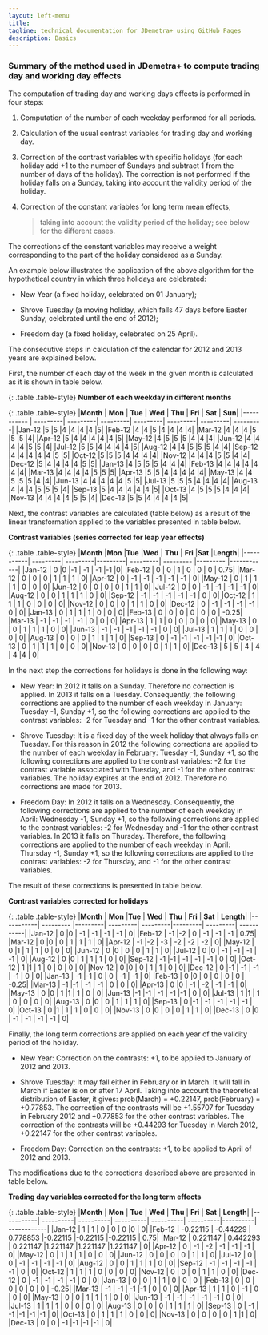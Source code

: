 ```yaml
---
layout: left-menu
title: 
tagline: technical documentation for JDemetra+ using GitHub Pages
description: Basics
---
```


### Summary of the method used in JDemetra+ to compute trading day and working day effects

The computation of trading day and working days effects is performed in
four steps:

1.  Computation of the number of each weekday performed for all periods.

2.  Calculation of the usual contrast variables for trading day and
    working day.

3.  Correction of the contrast variables with specific holidays (for
    each holiday add +1 to the number of Sundays and subtract 1 from the
    number of days of the holiday). The correction is not performed if
    the holiday falls on a Sunday, taking into account the validity
    period of the holiday.

4.  Correction of the constant variables for long term mean effects,
    > taking into account the validity period of the holiday; see below
    > for the different cases.

The corrections of the constant variables may receive a weight
corresponding to the part of the holiday considered as a Sunday.

An example below illustrates the application of the above algorithm for
the hypothetical country in which three holidays are celebrated:

-   New Year (a fixed holiday, celebrated on 01 January);

-   Shrove Tuesday (a moving holiday, which falls 47 days before Easter
    Sunday, celebrated until the end of 2012);

-   Freedom day (a fixed holiday, celebrated on 25 April).

The consecutive steps in calculation of the calendar for 2012 and 2013
years are explained below.

First, the number of each day of the week in the given month is
calculated as it is shown in table below.

{: .table .table-style}
**Number of each weekday in different months**

{: .table .table-style}
  |**Month**   | **Mon**  | **Tue**  | **Wed**  | **Thu**  | **Fri**  | **Sat**  | **Sun**|
  |----------- | ---------| ---------| ---------| ---------| ---------| ---------| ---------|
  |Jan-12      |5         |5         |4         |4         |4         |4         |5|
  |Feb-12      |4         |4         |5         |4         |4         |4         |4|
  |Mar-12      |4         |4         |4         |5         |5         |5         |4|
  |Apr-12      |5         |4         |4         |4         |4         |4         |5|
  |May-12      |4         |5         |5         |5         |4         |4         |4|
  |Jun-12      |4         |4         |4         |4         |5         |5         |4|
  |Jul-12      |5         |5         |4         |4         |4         |4         |5|
  |Aug-12      |4         |4         |5         |5         |5         |4         |4|
  |Sep-12      |4         |4         |4         |4         |4         |5         |5|
  |Oct-12      |5         |5         |5         |4         |4         |4         |4|
  |Nov-12      |4         |4         |4         |5         |5         |4         |4|
  |Dec-12      |5         |4         |4         |4         |4         |5         |5|
  |Jan-13      |4         |5         |5         |5         |4         |4         |4|
  |Feb-13      |4         |4         |4         |4         |4         |4         |4|
  |Mar-13      |4         |4         |4         |4         |5         |5         |5|
  |Apr-13      |5         |5         |4         |4         |4         |4         |4|
  |May-13      |4         |4         |5         |5         |5         |4         |4|
  |Jun-13      |4         |4         |4         |4         |4         |5         |5|
  |Jul-13      |5         |5         |5         |4         |4         |4         |4|
  |Aug-13      |4         |4         |4         |5         |5         |5         |4|
  |Sep-13      |5         |4         |4         |4         |4         |4         |5|
  |Oct-13      |4         |5         |5         |5         |4         |4         |4|
  |Nov-13      |4         |4         |4         |4         |5         |5         |4|
  |Dec-13      |5         |5         |4         |4         |4         |4         |5|

Next, the contrast variables are calculated (table below) as a result of
the linear transformation applied to the variables presented in table below.

**Contrast variables (series corrected for leap year effects)**

{: .table .table-style}
  |**Month**  |**Mon**   |**Tue**   |**Wed**  | **Thu**  | **Fri**   |**Sat**   |**Length**|
  |-----------| ---------| ---------|---------| ---------| --------- |--------- |------------|
  |Jan-12     | 0        |0         |-1       | -1       | -1        |-1        |0|
  |Feb-12     | 0        | 0        | 1       |  0       |  0        | 0        | 0.75|
  |Mar-12     | 0        | 0        | 0       |  1       |  1        | 1        | 0|
  |Apr-12     | 0        | -1       | -1      |  -1      |  -1       | -1       | 0|
  |May-12     | 0        | 1        | 1       |  1       |  0        | 0        | 0|
  |Jun-12     | 0        | 0        | 0       |  0       |  1        | 1        | 0|
  |Jul-12     | 0        | 0        | -1      |  -1      |  -1       | -1       | 0|
  |Aug-12     | 0        | 0        | 1       |  1       |  1        | 0        | 0|
  |Sep-12     | -1       | -1       | -1      |  -1      |  -1       | 0        | 0|
  |Oct-12     | 1        | 1        | 1       |  0       |  0        | 0        | 0|
  |Nov-12     | 0        | 0        | 0       |  1       |  1        | 0        | 0|
  |Dec-12     | 0        | -1       | -1      |  -1      |  -1       | 0        | 0|
  |Jan-13     | 0        | 1        | 1       |  1       |  0        | 0        | 0|
  |Feb-13     | 0        | 0        | 0       |  0       |  0        | 0        | -0.25|
  |Mar-13     | -1       | -1       | -1      |  -1      |  0        | 0        | 0|
  |Apr-13     | 1        | 1        | 0       |  0       |  0        | 0        | 0|
  |May-13     | 0        | 0        | 1       |  1       |  1        | 0        | 0|
  |Jun-13     | -1       | -1       | -1      |  -1      |  -1       | 0        | 0|
  |Jul-13     | 1        | 1        | 1       |  0       |  0        | 0        | 0|
  |Aug-13     | 0        | 0        | 0       |  1       |  1        | 1        | 0|
  |Sep-13     | 0        | -1       |-1       | -1       | -1        |-1        | 0|
  |Oct-13     | 0        | 1        | 1       |  1       |  0        | 0        | 0|
  |Nov-13     | 0        | 0        | 0       |  0       |  1        | 1        | 0|
  |Dec-13     | 5        | 5        | 4       |  4       | 4         |4         | 0|

In the next step the corrections for holidays is done in the following
way:

-   New Year: In 2012 it falls on a Sunday. Therefore no correction is
    applied. In 2013 it falls on a Tuesday. Consequently, the following
    corrections are applied to the number of each weekday in January:
    Tuesday -1, Sunday +1, so the following corrections are applied to
    the contrast variables: -2 for Tuesday and -1 for the other contrast
    variables.

-   Shrove Tuesday: It is a fixed day of the week holiday that always
    falls on Tuesday. For this reason in 2012 the following corrections
    are applied to the number of each weekday in February: Tuesday -1,
    Sunday +1, so the following corrections are applied to the contrast
    variables: -2 for the contrast variable associated with Tuesday,
    and -1 for the other contrast variables. The holiday expires at the
    end of 2012. Therefore no corrections are made for 2013.

-   Freedom Day: In 2012 it falls on a Wednesday. Consequently, the
    following corrections are applied to the number of each weekday in
    April: Wednesday -1, Sunday +1, so the following corrections are
    applied to the contrast variables: -2 for Wednesday and -1 for the
    other contrast variables. In 2013 it falls on Thursday. Therefore,
    the following corrections are applied to the number of each weekday
    in April: Thursday -1, Sunday +1, so the following corrections are
    applied to the contrast variables: -2 for Thursday, and -1 for the
    other contrast variables.

The result of these corrections is presented in table below.

**Contrast variables corrected for holidays**

{: .table .table-style}
  |**Month**  | **Mon**   |**Tue**  | **Wed**  | **Thu**  | **Fri** |  **Sat** |  **Length**|
  |-----------| --------- |---------| ---------| ---------|---------| ---------| -----------|
  |Jan-12     | 0         |0        | -1       | -1       | -1      |  -1      |  0|
  |Feb-12     | -1        |-2       | 0        | -1       | -1      |  -1      |  0.75|
  |Mar-12     | 0         |0        | 0        | 1        | 1       | 1        |  0|
  |Apr-12     | -1        |-2       | -3       | -2       | -2      |  -2      |  0|
  |May-12     | 0         |1        | 1        | 1        | 0       |  0       |  0|
  |Jun-12     | 0         |0        | 0        | 0        | 1       |  1       |  0|
  |Jul-12     | 0         |0        | -1       | -1       | -1      |  -1      |  0|
  |Aug-12     | 0         |0        | 1        | 1        | 1       |  0       |  0|
  |Sep-12     | -1        |-1       | -1       | -1       | -1      |  0       |  0|
  |Oct-12     | 1         |1        | 1        | 0        | 0       |  0       |  0|
  |Nov-12     | 0         |0        | 0        | 1        | 1       |  0       |  0|
  |Dec-12     | 0         |-1       | -1       | -1       | -1      |  0       |  0|
  |Jan-13     | -1        |-1       | 0        | 0        | -1      |  -1      |  0|
  |Feb-13     | 0         |0        | 0        | 0        | 0       |  0       |  -0.25|
  |Mar-13     | -1        |-1       | -1       | -1       | 0       |  0       |  0|
  |Apr-13     | 0         |0        | -1       | -2       | -1      |  -1      |  0|
  |May-13     | 0         |0        | 1        |1         | 1       |  0       |  0|
  |Jun-13     |-1         |-1       | -1       | -1       |-1       | 0        |  0|
  |Jul-13     | 1         |1        | 1        | 0        | 0       |  0       |  0|
  |Aug-13     | 0         |0        | 0        | 1        | 1       |  1       |  0|
  |Sep-13     | 0         |-1       | -1       | -1       | -1      |  -1      |  0|
  |Oct-13     | 0         |1        | 1        | 1        | 0       |  0       |  0|
  |Nov-13     | 0         |0        | 0        | 0        | 1       |  1       |  0|
  |Dec-13     | 0         |0        | -1       | -1       | -1      |  -1      |  0|

Finally, the long term corrections are applied on each year of the
validity period of the holiday.

-   New Year: Correction on the contrasts: +1, to be applied to January
    of 2012 and 2013.

-   Shrove Tuesday: It may fall either in February or in March. It will
    fall in March if Easter is on or after 17 April. Taking into account
    the theoretical distribution of Easter, it gives: prob(March) =
    +0.22147, prob(February) = +0.77853. The correction of the contrasts
    will be +1.55707 for Tuesday in February 2012 and +0.77853 for the
    other contrast variables. The correction of the contrasts will be
    +0.44293 for Tuesday in March 2012, +0.22147 for the other contrast
    variables.

-   Freedom Day: Correction on the contrasts: +1, to be applied to April
    of 2012 and 2013.

The modifications due to the corrections described above are presented
in table below.

**Trading day variables corrected for the long term effects**

{: .table .table-style}
  |**Month**  | **Mon**   | **Tue**   | **Wed**   | **Thu**   |  **Fri**  | **Sat**  |  **Length**|
  |-----------| ----------| ----------| ----------| ----------| ----------|----------| ------------|
  |Jan-12     | 1         | 1         | 0         | 0         | 0         |0         | 0|
  |Feb-12     | -0.22115  | -0.44229  | 0.778853  |-0.22115   |-0.22115   |-0.22115  | 0.75|
  |Mar-12     | 0.221147  | 0.442293  | 0.221147  |1.221147   |1.221147   |1.221147  | 0|
  |Apr-12     | 0         | -1        | -2        | -1        | -1        | -1       |  0|
  |May-12     | 0         | 1         | 1         | 1         | 0         | 0        |  0|
  |Jun-12     | 0         | 0         | 0         | 0         | 1         | 1        |  0|
  |Jul-12     | 0         | 0         | -1        | -1        | -1        | -1       |  0|
  |Aug-12     | 0         | 0         | 1         | 1         | 1         | 0        |  0|
  |Sep-12     | -1        | -1        | -1        | -1        | -1        | 0        |  0|
  |Oct-12     | 1         | 1         | 1         | 0         | 0         | 0        |  0|
  |Nov-12     | 0         | 0         | 0         | 1         | 1         | 0        |  0|
  |Dec-12     | 0         | -1        | -1        | -1        | -1        | 0        |  0|
  |Jan-13     | 0         | 0         | 1         | 1         | 0         | 0        |  0 |
  |Feb-13     | 0         | 0         | 0         | 0         | 0         | 0        |  -0.25|
  |Mar-13     | -1        | -1        | -1        |-1         | 0         | 0        |  0|
  |Apr-13     | 1         | 1         | 0         | -1        | 0         | 0        |  0|
  |May-13     | 0         | 0         | 1         | 1         | 1         | 0        |  0|
  |Jun-13     | -1        | -1        | -1        | -1        | -1        | 0        |  0|
  |Jul-13     | 1         | 1         | 1         | 0         | 0         | 0        |  0|
  |Aug-13     | 0         | 0         | 0         | 1         | 1         | 1        |  0|
  |Sep-13     | 0         | -1        | -1        |-1         |-1         |-1        |  0|
  |Oct-13     | 0         | 1         | 1         | 1         | 0         | 0        |  0|
  |Nov-13     | 0         | 0         | 0         | 0         | 1         |1         |  0|
  |Dec-13     | 0         | 0         | -1        |-1         |-1         |-1        |  0|